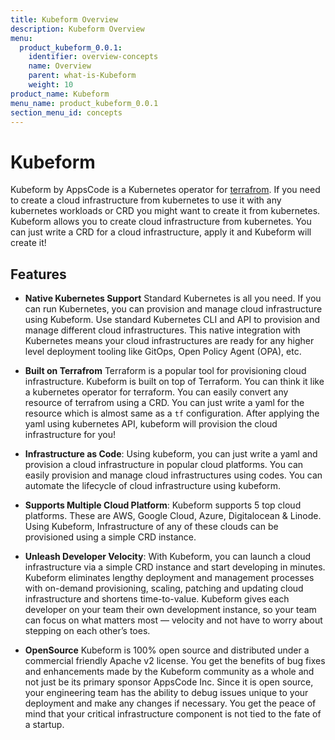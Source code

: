 ```yaml
---
title: Kubeform Overview
description: Kubeform Overview
menu:
  product_kubeform_0.0.1:
    identifier: overview-concepts
    name: Overview
    parent: what-is-Kubeform
    weight: 10
product_name: Kubeform
menu_name: product_kubeform_0.0.1
section_menu_id: concepts
---
```


# Kubeform

 Kubeform by AppsCode is a Kubernetes operator for [terrafrom](https://terraform.io). If you need to create a cloud infrastructure from kubernetes to use it with any kubernetes workloads or CRD you might want to create it from kubernetes. Kubeform allows you to create cloud infrastructure from kubernetes. You can just write a CRD for a cloud infrastructure, apply it and Kubeform will create it!

## Features

- **Native Kubernetes Support**
  Standard Kubernetes is all you need. If you can run Kubernetes, you can provision and manage cloud infrastructure using Kubeform. Use standard Kubernetes CLI and API to provision and manage different cloud infrastructures. This native integration with Kubernetes means your cloud infrastructures are ready for any higher level deployment tooling like GitOps, Open Policy Agent (OPA), etc. 

- **Built on Terrafrom**
  Terraform is a popular tool for provisioning cloud infrastructure. Kubeform is built on top of Terraform. You can think it like a kubernetes operator for terraform. You can easily convert any resource of terrafrom using a CRD. You can just write a yaml for the resource which is almost same as a `tf` configuration. After applying the yaml using kubernetes API, kubeform will provision the cloud infrastructure for you!

- **Infrastructure as Code**: 
  Using kubeform, you can just write a yaml and provision a cloud infrastructure in popular cloud platforms. You can easily provision and manage cloud infrastructures using codes. You can automate the lifecycle of cloud infrastructure using kubeform.

- **Supports Multiple Cloud Platform**: 
  Kubeform supports 5 top cloud platforms. These are AWS, Google Cloud, Azure, Digitalocean & Linode. Using Kubeform, Infrastructure of any of these clouds can be provisioned using a simple CRD instance. 

- **Unleash Developer Velocity**:
  With Kubeform, you can launch a cloud infrastructure via a simple CRD instance and start developing in minutes. Kubeform eliminates lengthy deployment and management processes with on-demand provisioning, scaling, patching and updating cloud infrastructure and shortens time-to-value. Kubeform gives each developer on your team their own development instance, so your team can focus on what matters most — velocity and not have to worry about stepping on each other’s toes.

- **OpenSource**
  Kubeform is 100% open source and distributed under a commercial friendly Apache v2 license. You get the benefits of bug fixes and enhancements made by the Kubeform community as a whole and not just be its primary sponsor AppsCode Inc. Since it is open source, your engineering team has the ability to debug issues unique to your deployment and make any changes if necessary. You get the peace of mind that your critical infrastructure component is not tied to the fate of a startup.